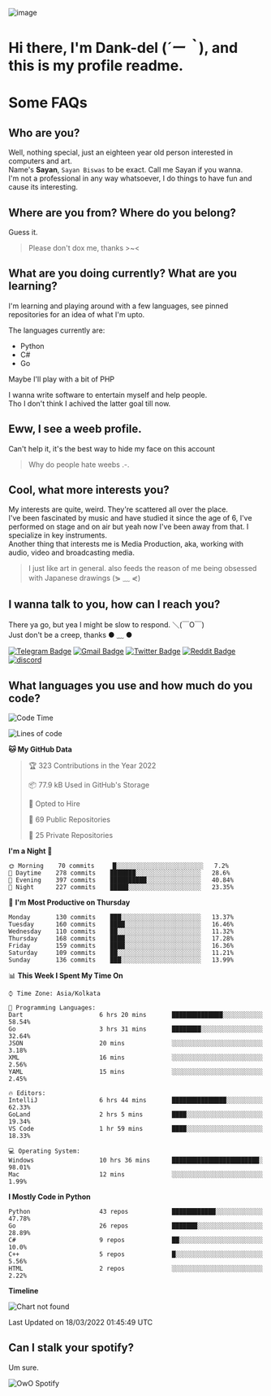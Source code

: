 ![image](https://user-images.githubusercontent.com/63096193/125182844-29f20800-e22f-11eb-8dc9-b0f2d29647bb.png)

# **Hi there, I'm Dank-del (*´ー｀*), and this is my profile readme.**
<!--  [![Profile views](https://gpvc.arturio.dev/dank-del)](https://github.com/dank-del) -->
# Some FAQs

## **Who are you?**

Well, nothing special, just an eighteen year old person interested in computers and art. \
Name's **Sayan**, `Sayan Biswas` to be exact. Call me Sayan if you wanna. \
I'm not a professional in any way whatsoever, I do things to have fun and cause its interesting.

## **Where are you from? Where do you belong?**

Guess it.
> Please don't dox me, thanks >~<

## **What are you doing currently? What are you learning?**

I'm learning and playing around with a few languages, see pinned repositories for an idea of what I'm upto.

The languages currently are:

- Python
- C#
- Go

Maybe I'll play with a bit of PHP

I wanna write software to entertain myself and help people. \
Tho I don't think I achived the latter goal till now.

## **Eww, I see a weeb profile.**

Can't help it, it's the best way to hide my face on this account
> Why do people hate weebs .-.

## **Cool, what more interests you?**

My interests are quite, weird. They're scattered all over the place. \
I've been fascinated by music and have studied it since the age of 6, I've performed on stage and on air but yeah now I've been away from that. I specialize in key instruments. \
Another thing that interests me is Media Production, aka, working with audio, video and broadcasting media.

> I just like art in general. also feeds the reason of me being obsessed with Japanese drawings (⋟ ﹏ ⋞)

## **I wanna talk to you, how can I reach you?**

There ya go, but yea I might be slow to respond. ＼(￣O￣) \
Just don't be a creep, thanks ● ﹏ ●

[![Telegram Badge](https://img.shields.io/badge/-dank_as_fuck-1ca0f1?style=flat-square&logo=telegram&logoColor=white&link=https://t.me/dank_as_fuck)](https://t.me/dank_as_fuck)
[![Gmail Badge](https://img.shields.io/badge/-chizuru@kanojo.tk-c14438?style=flat-square&logo=Gmail&logoColor=white&link=mailto:chizuru@kanojo.tk)](mailto:chizuru@kanojo.tk)
[![Twitter Badge](https://img.shields.io/twitter/follow/TheDankDel?style=social)](https://twitter.com/TheDankDel)
[![Reddit Badge](https://img.shields.io/reddit/user-karma/combined/dank_as_fuck_?style=social)](https://www.reddit.com/user/dank_as_fuck_/)
[![discord](https://discord-md-badge.vercel.app/api/shield/506536929152466945?style=social)](https://discordapp.com/users/506536929152466945)

## **What languages you use and how much do you code?**

<!--START_SECTION:waka-->
![Code Time](http://img.shields.io/badge/Code%20Time-512%20hrs%2019%20mins-blue)

![Lines of code](https://img.shields.io/badge/From%20Hello%20World%20I%27ve%20Written-865%20Thousand%20lines%20of%20code-blue)

**🐱 My GitHub Data** 

> 🏆 323 Contributions in the Year 2022
 > 
> 📦 77.9 kB Used in GitHub's Storage 
 > 
> 💼 Opted to Hire
 > 
> 📜 69 Public Repositories 
 > 
> 🔑 25 Private Repositories  
 > 
**I'm a Night 🦉** 

```text
🌞 Morning    70 commits     █░░░░░░░░░░░░░░░░░░░░░░░░   7.2% 
🌆 Daytime    278 commits    ███████░░░░░░░░░░░░░░░░░░   28.6% 
🌃 Evening    397 commits    ██████████░░░░░░░░░░░░░░░   40.84% 
🌙 Night      227 commits    █████░░░░░░░░░░░░░░░░░░░░   23.35%

```
📅 **I'm Most Productive on Thursday** 

```text
Monday       130 commits    ███░░░░░░░░░░░░░░░░░░░░░░   13.37% 
Tuesday      160 commits    ████░░░░░░░░░░░░░░░░░░░░░   16.46% 
Wednesday    110 commits    ██░░░░░░░░░░░░░░░░░░░░░░░   11.32% 
Thursday     168 commits    ████░░░░░░░░░░░░░░░░░░░░░   17.28% 
Friday       159 commits    ████░░░░░░░░░░░░░░░░░░░░░   16.36% 
Saturday     109 commits    ██░░░░░░░░░░░░░░░░░░░░░░░   11.21% 
Sunday       136 commits    ███░░░░░░░░░░░░░░░░░░░░░░   13.99%

```


📊 **This Week I Spent My Time On** 

```text
⌚︎ Time Zone: Asia/Kolkata

💬 Programming Languages: 
Dart                     6 hrs 20 mins       ██████████████░░░░░░░░░░░   58.54% 
Go                       3 hrs 31 mins       ████████░░░░░░░░░░░░░░░░░   32.64% 
JSON                     20 mins             ░░░░░░░░░░░░░░░░░░░░░░░░░   3.18% 
XML                      16 mins             ░░░░░░░░░░░░░░░░░░░░░░░░░   2.56% 
YAML                     15 mins             ░░░░░░░░░░░░░░░░░░░░░░░░░   2.45%

🔥 Editors: 
IntelliJ                 6 hrs 44 mins       ███████████████░░░░░░░░░░   62.33% 
GoLand                   2 hrs 5 mins        ████░░░░░░░░░░░░░░░░░░░░░   19.34% 
VS Code                  1 hr 59 mins        ████░░░░░░░░░░░░░░░░░░░░░   18.33%

💻 Operating System: 
Windows                  10 hrs 36 mins      ████████████████████████░   98.01% 
Mac                      12 mins             ░░░░░░░░░░░░░░░░░░░░░░░░░   1.99%

```

**I Mostly Code in Python** 

```text
Python                   43 repos            ████████████░░░░░░░░░░░░░   47.78% 
Go                       26 repos            ███████░░░░░░░░░░░░░░░░░░   28.89% 
C#                       9 repos             ██░░░░░░░░░░░░░░░░░░░░░░░   10.0% 
C++                      5 repos             █░░░░░░░░░░░░░░░░░░░░░░░░   5.56% 
HTML                     2 repos             ░░░░░░░░░░░░░░░░░░░░░░░░░   2.22%

```


**Timeline**

![Chart not found](https://raw.githubusercontent.com/Dank-del/Dank-del/main/charts/bar_graph.png) 


 Last Updated on 18/03/2022 01:45:49 UTC
<!--END_SECTION:waka-->

## **Can I stalk your spotify?**

Um sure.

![OwO Spotify](https://spotify-recently-played-readme.vercel.app/api?user=31fdrsslnr7nvq4ytqwtw7c4rxfm&count=5)
